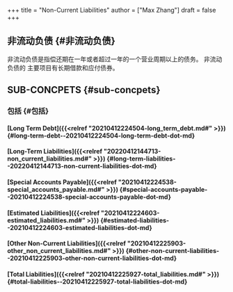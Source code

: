 +++
title = "Non-Current Liabilities"
author = ["Max Zhang"]
draft = false
+++

## 非流动负债 {#非流动负债}

非流动负债是指偿还期在一年或者超过一年的一个营业周期以上的债务。 非流动负债的
主要项目有长期借款和应付债券。


## SUB-CONCPETS {#sub-concpets}


### 包括 {#包括}


#### [Long Term Debt]({{<relref "20210412224504-long_term_debt.md#" >}}) {#long-term-debt--20210412224504-long-term-debt-dot-md}


#### [Long-Term Liabilities]({{<relref "20220412144713-non_current_liabilities.md#" >}}) {#long-term-liabilities--20220412144713-non-current-liabilities-dot-md}


#### [Special Accounts Payable]({{<relref "20210412224538-special_accounts_payable.md#" >}}) {#special-accounts-payable--20210412224538-special-accounts-payable-dot-md}


#### [Estimated Liabilities]({{<relref "20210412224603-estimated_liabilities.md#" >}}) {#estimated-liabilities--20210412224603-estimated-liabilities-dot-md}


#### [Other Non-Current Liabilities]({{<relref "20210412225903-other_non_current_liabilities.md#" >}}) {#other-non-current-liabilities--20210412225903-other-non-current-liabilities-dot-md}


#### [Total Liabilities]({{<relref "20210412225927-total_liabilities.md#" >}}) {#total-liabilities--20210412225927-total-liabilities-dot-md}